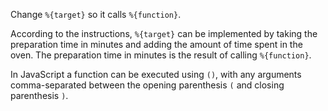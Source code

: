 Change `%{target}` so it calls `%{function}`.

According to the instructions, `%{target}` can be implemented by taking the preparation time in minutes and adding the amount of time spent in the oven.
The preparation time in minutes is the result of calling `%{function}`.

In JavaScript a function can be executed using `()`, with any arguments comma-separated between the opening parenthesis `(` and closing parenthesis `)`.
